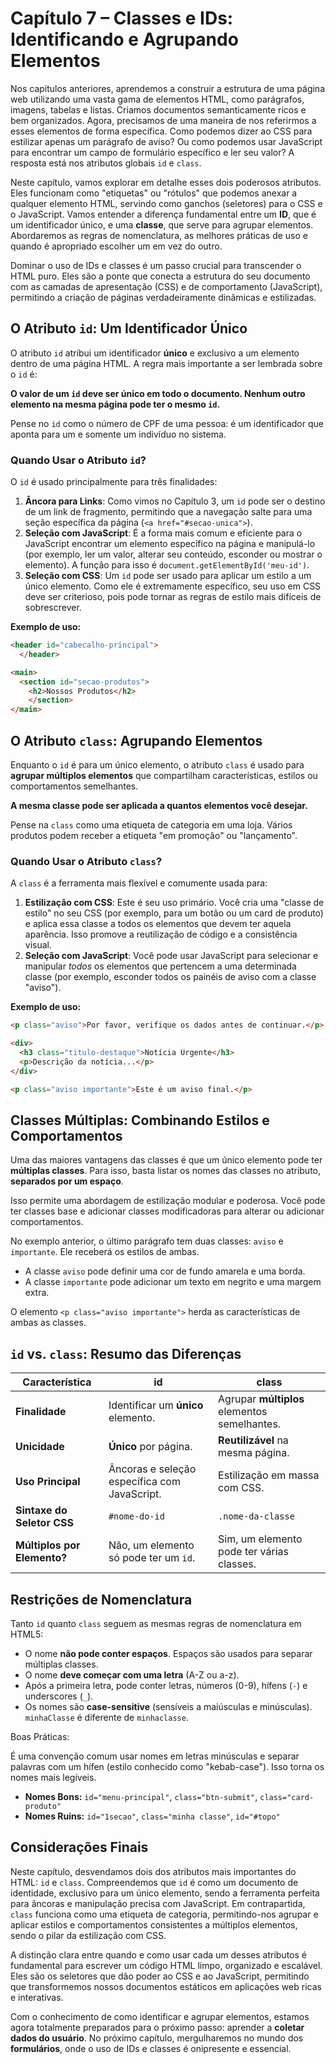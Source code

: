 # Capítulo 7 – Classes e IDs: Identificando e Agrupando Elementos 

Nos capítulos anteriores, aprendemos a construir a estrutura de uma página web utilizando uma vasta gama de elementos HTML, como parágrafos, imagens, tabelas e listas. Criamos documentos semanticamente ricos e bem organizados. Agora, precisamos de uma maneira de nos referirmos a esses elementos de forma específica. Como podemos dizer ao CSS para estilizar apenas um parágrafo de aviso? Ou como podemos usar JavaScript para encontrar um campo de formulário específico e ler seu valor? A resposta está nos atributos globais `id` e `class`.

Neste capítulo, vamos explorar em detalhe esses dois poderosos atributos. Eles funcionam como "etiquetas" ou "rótulos" que podemos anexar a qualquer elemento HTML, servindo como ganchos (seletores) para o CSS e o JavaScript. Vamos entender a diferença fundamental entre um **ID**, que é um identificador único, e uma **classe**, que serve para agrupar elementos. Abordaremos as regras de nomenclatura, as melhores práticas de uso e quando é apropriado escolher um em vez do outro.

Dominar o uso de IDs e classes é um passo crucial para transcender o HTML puro. Eles são a ponte que conecta a estrutura do seu documento com as camadas de apresentação (CSS) e de comportamento (JavaScript), permitindo a criação de páginas verdadeiramente dinâmicas e estilizadas.

## O Atributo `id`: Um Identificador Único

O atributo `id` atribui um identificador **único** e exclusivo a um elemento dentro de uma página HTML. A regra mais importante a ser lembrada sobre o `id` é:

**O valor de um `id` deve ser único em todo o documento. Nenhum outro elemento na mesma página pode ter o mesmo `id`.**

Pense no `id` como o número de CPF de uma pessoa: é um identificador que aponta para um e somente um indivíduo no sistema.

### Quando Usar o Atributo `id`?

O `id` é usado principalmente para três finalidades:

1. **Âncora para Links**: Como vimos no Capítulo 3, um `id` pode ser o destino de um link de fragmento, permitindo que a navegação salte para uma seção específica da página (`<a href="#secao-unica">`).
2. **Seleção com JavaScript**: É a forma mais comum e eficiente para o JavaScript encontrar um elemento específico na página e manipulá-lo (por exemplo, ler um valor, alterar seu conteúdo, esconder ou mostrar o elemento). A função para isso é `document.getElementById('meu-id')`.
3. **Seleção com CSS**: Um `id` pode ser usado para aplicar um estilo a um único elemento. Como ele é extremamente específico, seu uso em CSS deve ser criterioso, pois pode tornar as regras de estilo mais difíceis de sobrescrever.

**Exemplo de uso:**

```html
<header id="cabecalho-principal">
  </header>

<main>
  <section id="secao-produtos">
    <h2>Nossos Produtos</h2>
    </section>
</main>
```

## O Atributo `class`: Agrupando Elementos

Enquanto o `id` é para um único elemento, o atributo `class` é usado para **agrupar múltiplos elementos** que compartilham características, estilos ou comportamentos semelhantes.

**A mesma classe pode ser aplicada a quantos elementos você desejar.**

Pense na `class` como uma etiqueta de categoria em uma loja. Vários produtos podem receber a etiqueta "em promoção" ou "lançamento".

### Quando Usar o Atributo `class`?

A `class` é a ferramenta mais flexível e comumente usada para:

1. **Estilização com CSS**: Este é seu uso primário. Você cria uma "classe de estilo" no seu CSS (por exemplo, para um botão ou um card de produto) e aplica essa classe a todos os elementos que devem ter aquela aparência. Isso promove a reutilização de código e a consistência visual.
2. **Seleção com JavaScript**: Você pode usar JavaScript para selecionar e manipular _todos_ os elementos que pertencem a uma determinada classe (por exemplo, esconder todos os painéis de aviso com a classe "aviso").

**Exemplo de uso:**

```html
<p class="aviso">Por favor, verifique os dados antes de continuar.</p>

<div>
  <h3 class="titulo-destaque">Notícia Urgente</h3>
  <p>Descrição da notícia...</p>
</div>

<p class="aviso importante">Este é um aviso final.</p>
```

## Classes Múltiplas: Combinando Estilos e Comportamentos

Uma das maiores vantagens das classes é que um único elemento pode ter **múltiplas classes**. Para isso, basta listar os nomes das classes no atributo, **separados por um espaço**.

Isso permite uma abordagem de estilização modular e poderosa. Você pode ter classes base e adicionar classes modificadoras para alterar ou adicionar comportamentos.

No exemplo anterior, o último parágrafo tem duas classes: `aviso` e `importante`. Ele receberá os estilos de ambas.

- A classe `aviso` pode definir uma cor de fundo amarela e uma borda.
- A classe `importante` pode adicionar um texto em negrito e uma margem extra.

O elemento `<p class="aviso importante">` herda as características de ambas as classes.

## `id` vs. `class`: Resumo das Diferenças

|**Característica**|**id**|**class**|
|---|---|---|
|**Finalidade**|Identificar um **único** elemento.|Agrupar **múltiplos** elementos semelhantes.|
|**Unicidade**|**Único** por página.|**Reutilizável** na mesma página.|
|**Uso Principal**|Âncoras e seleção específica com JavaScript.|Estilização em massa com CSS.|
|**Sintaxe do Seletor CSS**|`#nome-do-id`|`.nome-da-classe`|
|**Múltiplos por Elemento?**|Não, um elemento só pode ter um `id`.|Sim, um elemento pode ter várias classes.|

## Restrições de Nomenclatura

Tanto `id` quanto `class` seguem as mesmas regras de nomenclatura em HTML5:

- O nome **não pode conter espaços**. Espaços são usados para separar múltiplas classes.
- O nome **deve começar com uma letra** (A-Z ou a-z).
- Após a primeira letra, pode conter letras, números (0-9), hífens (`-`) e underscores (`_`).
- Os nomes são **case-sensitive** (sensíveis a maiúsculas e minúsculas). `minhaClasse` é diferente de `minhaclasse`.

Boas Práticas:

É uma convenção comum usar nomes em letras minúsculas e separar palavras com um hífen (estilo conhecido como "kebab-case"). Isso torna os nomes mais legíveis.

- **Nomes Bons:** `id="menu-principal"`, `class="btn-submit"`, `class="card-produto"`
- **Nomes Ruins:** `id="1secao"`, `class="minha classe"`, `id="#topo"`

## Considerações Finais

Neste capítulo, desvendamos dois dos atributos mais importantes do HTML: `id` e `class`. Compreendemos que `id` é como um documento de identidade, exclusivo para um único elemento, sendo a ferramenta perfeita para âncoras e manipulação precisa com JavaScript. Em contrapartida, `class` funciona como uma etiqueta de categoria, permitindo-nos agrupar e aplicar estilos e comportamentos consistentes a múltiplos elementos, sendo o pilar da estilização com CSS.

A distinção clara entre quando e como usar cada um desses atributos é fundamental para escrever um código HTML limpo, organizado e escalável. Eles são os seletores que dão poder ao CSS e ao JavaScript, permitindo que transformemos nossos documentos estáticos em aplicações web ricas e interativas.

Com o conhecimento de como identificar e agrupar elementos, estamos agora totalmente preparados para o próximo passo: aprender a **coletar dados do usuário**. No próximo capítulo, mergulharemos no mundo dos **formulários**, onde o uso de IDs e classes é onipresente e essencial.